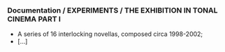 ### Documentation / EXPERIMENTS / THE EXHIBITION IN TONAL CINEMA PART I
* A series of 16 interlocking novellas, composed circa 1998-2002;
* [...]
